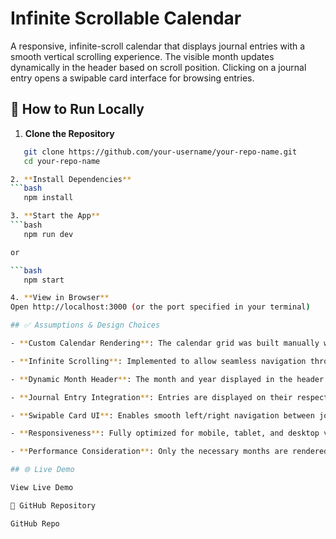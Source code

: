 # Infinite Scrollable Calendar

A responsive, infinite-scroll calendar that displays journal entries with a smooth vertical scrolling experience. The visible month updates dynamically in the header based on scroll position. Clicking on a journal entry opens a swipable card interface for browsing entries.

## 🚀 How to Run Locally

1. **Clone the Repository**
```bash
   git clone https://github.com/your-username/your-repo-name.git
   cd your-repo-name

2. **Install Dependencies**
```bash
   npm install

3. **Start the App**
```bash
   npm run dev

or

```bash
   npm start

4. **View in Browser**
Open http://localhost:3000 (or the port specified in your terminal)

## ✅ Assumptions & Design Choices

- **Custom Calendar Rendering**: The calendar grid was built manually without using any pre-built calendar components.

- **Infinite Scrolling**: Implemented to allow seamless navigation through past and future months with minimal performance impact.

- **Dynamic Month Header**: The month and year displayed in the header update based on the month most visible in the viewport.

- **Journal Entry Integration**: Entries are displayed on their respective dates. Clicking an entry opens a swipeable interface to browse other entries.

- **Swipable Card UI**: Enables smooth left/right navigation between journal entries.

- **Responsiveness**: Fully optimized for mobile, tablet, and desktop views.

- **Performance Consideration**: Only the necessary months are rendered to ensure fluid scrolling and reduce memory usage.

## 🌐 Live Demo

View Live Demo

📁 GitHub Repository

GitHub Repo

